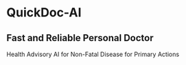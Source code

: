 # QuickDoc-AI
## Fast and Reliable Personal Doctor
Health Advisory AI for Non-Fatal Disease for Primary Actions
